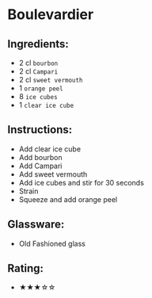 # Boulevardier

## Ingredients:
- 2 cl `bourbon`
- 2 cl `Campari`
- 2 cl `sweet vermouth`
- 1 `orange peel`
- 8 `ice cubes`
- 1 `clear ice cube`

## Instructions:
- Add clear ice cube
- Add bourbon
- Add Campari
- Add sweet vermouth
- Add ice cubes and stir for 30 seconds
- Strain
- Squeeze and add orange peel

## Glassware:
- Old Fashioned glass

## Rating:
- ★★★☆☆